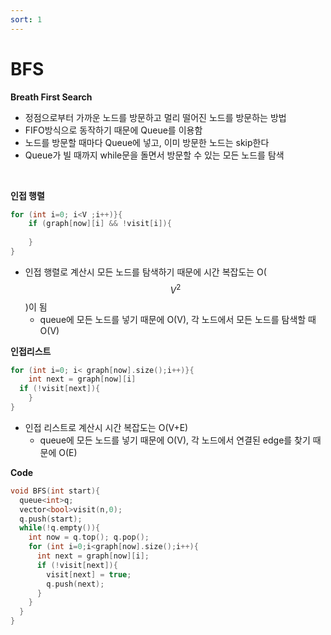 ```yaml
---
sort: 1
---
```


# BFS

**Breath First Search**

* 정점으로부터 가까운 노드를 방문하고 멀리 떨어진 노드를 방문하는 방법
* FIFO방식으로 동작하기 때문에 Queue를 이용함
* 노드를 방문할 때마다 Queue에 넣고, 이미 방문한 노드는 skip한다
* Queue가 빌 때까지 while문을 돌면서 방문할 수 있는 모든 노드를 탐색

<br/>

**인접 행렬**

```c++
for (int i=0; i<V ;i++)}{
	if (graph[now][i] && !visit[i]){
	
	}
}
```

* 인접 행렬로 계산시 모든 노드를 탐색하기 때문에 시간 복잡도는 O($$V^2$$)이 됨
  * queue에 모든 노드를 넣기 때문에 O(V), 각 노드에서 모든 노드를 탐색할 때 O(V)

**인접리스트**

```c++
for (int i=0; i< graph[now].size();i++)}{
	int next = graph[now][i]
  if (!visit[next]){
	}
}
```

* 인접 리스트로 계산시 시간 복잡도는 O(V+E)
  * queue에 모든 노드를 넣기 때문에 O(V), 각 노드에서 연결된 edge를 찾기 때문에 O(E)

**Code**

```c++
void BFS(int start){
  queue<int>q;
  vector<bool>visit(n,0);
  q.push(start);
  while(!q.empty()){
    int now = q.top(); q.pop();
    for (int i=0;i<graph[now].size();i++){
      int next = graph[now][i];
      if (!visit[next]){
        visit[next] = true;
        q.push(next);
      }
    }
  }
}
```



